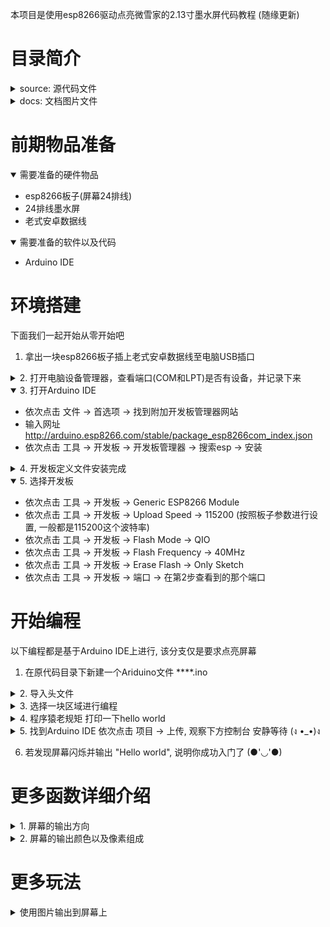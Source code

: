 本项目是使用esp8266驱动点亮微雪家的2.13寸墨水屏代码教程 (随缘更新)

# 目录简介

<details>
<summary>source: 源代码文件</summary>

- font(8,12,16,20,24): 字体格式文件;数字代表字体大小
- epdpaint: 画布文件;矩形、线段、圆等绘图函数
- epdif: 引脚定义
- imagedata: 存放图片矩阵
- epd2in13_V2: 控制命令
  
</details>

<details>
<summary>docs: 文档图片文件</summary>
  
</details>

# 前期物品准备

<details open>
<summary>需要准备的硬件物品</summary>

- esp8266板子(屏幕24排线)
- 24排线墨水屏
- 老式安卓数据线

</details>

<details open>
<summary>需要准备的软件以及代码</summary>

- Arduino IDE

</details>


# 环境搭建

下面我们一起开始从零开始吧

1. 拿出一块esp8266板子插上老式安卓数据线至电脑USB插口

<details>
<summary>2. 打开电脑设备管理器，查看端口(COM和LPT)是否有设备，并记录下来</summary>

  - 寻找 端口(COM和LPT) 看是否被识别出端口如:-> USB-SERIAL CH340(COM4)
  - 若电脑无法识别该端口，上搜索平台下载CH340驱动，安装以后基本上就能检测出端口了
  - 出现设备如上述USB-SERIAL CH340(COM4)即可进行下一步
  - 如果实在不行检查一下板子是不是烧了 (●'◡'●)
  
</details>

<details open>
<summary>3. 打开Arduino IDE</summary>

  - 依次点击 文件 -> 首选项 -> 找到附加开发板管理器网站
  - 输入网址 http://arduino.esp8266.com/stable/package_esp8266com_index.json
  - 依次点击 工具 -> 开发板 -> 开发板管理器 -> 搜索esp -> 安装
  
</details>

<details>
<summary>4. 开发板定义文件安装完成</summary>

  - 在安装中有可能因为科学原因，下载失败等信息报错了使用科学方式重试
  - 重试还是不行以后，找到Arduino IDE下方的调试台，将调试文件翻上去顶上，找到文件地址手动下载
  - 从Arduino IDE依次点击 文件 -> 首选项 从下方找到文件路径如 C:\Users\Yakuho\AppData\Local\Arduino15
  - 将下载的压缩包放至 C:\Users\Yakuho\AppData\Local\Arduino15\staging\packages 目录下
  - 重启Arduino IDE
  - 因为要下载多个安装包，后面出现下载失败，仍然手动下载，放在目录中直到全部下载完毕
  - 进行安装并无报错说明成功
  
</details>

<details open>
<summary>5. 选择开发板</summary>

  - 依次点击 工具 -> 开发板 -> Generic ESP8266 Module
  - 依次点击 工具 -> 开发板 -> Upload Speed -> 115200  (按照板子参数进行设置, 一般都是115200这个波特率)
  - 依次点击 工具 -> 开发板 -> Flash Mode -> QIO
  - 依次点击 工具 -> 开发板 -> Flash Frequency -> 40MHz
  - 依次点击 工具 -> 开发板 -> Erase Flash -> Only Sketch
  - 依次点击 工具 -> 开发板 -> 端口 -> 在第2步查看到的那个端口
  
</details>

# 开始编程
以下编程都是基于Arduino IDE上进行, 该分支仅是要求点亮屏幕

1. 在原代码目录下新建一个Ariduino文件 ****.ino
<details>
<summary>2. 导入头文件</summary>

```c
#include <SPI.h>
#include "epd2in13_V2.h"
#include "epdpaint.h"
Epd epd;
```
  
</details>

<details>
<summary>3. 选择一块区域进行编程</summary>

```c
void setup()
{
  // 此区域在硬件中只执行一次
}

void loop()
{
  // 此区域在硬件中会重复执行
}
```

</details>

  
<details>
<summary>4. 程序猿老规矩 打印一下hello world</summary>

```c
#include <SPI.h>
#include "epd2in13_V2.h"
#include "epdpaint.h"
Epd epd;


void setup()
{
  Serial.begin(115200);   // 开启串行通信接口并设置通信波特率, 与环境搭建5. 开发板选择中的Upload Speed一致
  epd.Clear();            // 屏幕情况
  epd.Init(FULL);         // 屏幕刷新 FULL全屏 PART部分
  int all_pixel = 104 * 212 / 8;   // 定义画布大小
  unsigned char image[all_pixel];  // 定义画布矩阵
  for (int i = 0; i < all_pixel; i++) {
    image[i] = 0Xff;       // 初始化画布矩阵 亮度为255=0xff
  }
  Paint paint(image, 104, 212);   // 初始化画布对象  width should be the multiple of 8
  paint.SetRotate(3);             // 设置画布旋转角度
  paint.DrawStringAt(0, 0, "Hello world", &Font20, 0);  // 输出字符串
  char s, e;
  for (int x = 0; x < paint.GetWidth() / 8; x++) {          // 将矩阵与输出相匹配 否则会出现字体反转
    for (int y = 0; y < paint.GetHeight() / 2; y++) {
        s = image[x + y * paint.GetWidth() / 8];
        e = image[x + (paint.GetHeight() - 1 - y) * paint.GetWidth() / 8];
        image[x + y * paint.GetWidth() / 8] = e;
        image[x + (paint.GetHeight() - 1 - y) * paint.GetWidth() / 8] = s;
    }
  }
  epd.Display(image);
}

void loop()
{
  // 此区域在硬件中会重复执行
}
```

</details>

<details>
<summary>5. 找到Arduino IDE 依次点击 项目 -> 上传, 观察下方控制台 安静等待 (ง •_•)ง</summary>

```
项目使用了 272753 字节，占用了 (28%) 程序存储空间。最大为 958448 字节。
全局变量使用了28272字节，(34%)的动态内存，余留53648字节局部变量。最大为81920字节。
esptool.py v3.0
Serial port COM3
Connecting....
Chip is ESP8266EX
Features: WiFi
Crystal is 26MHz
MAC: 3c:71:bf:39:0a:28
Uploading stub...
Running stub...
Stub running...
Configuring flash size...
Auto-detected Flash size: 4MB
Flash params set to 0x0040
Compressed 276912 bytes to 201576...
Writing at 0x00000000... (7 %)
Writing at 0x00004000... (15 %)
Writing at 0x00008000... (23 %)
Writing at 0x0000c000... (30 %)
Writing at 0x00010000... (38 %)
Writing at 0x00014000... (46 %)
Writing at 0x00018000... (53 %)
Writing at 0x0001c000... (61 %)
Writing at 0x00020000... (69 %)
Writing at 0x00024000... (76 %)
Writing at 0x00028000... (84 %)
Writing at 0x0002c000... (92 %)
Writing at 0x00030000... (100 %)
Wrote 276912 bytes (201576 compressed) at 0x00000000 in 17.8 seconds (effective 124.5 kbit/s)...
Hash of data verified.

Leaving...
Hard resetting via RTS pin...
```
  
</details>

6. 若发现屏幕闪烁并输出 "Hello world", 说明你成功入门了 (●'◡'●)
  
# 更多函数详细介绍
<details>
<summary>1. 屏幕的输出方向</summary>

  不知道你是否注意到在 "Hello world" 代码中, 设置了一个屏幕方向代码如: 
  ```c
  paint.SetRotate(3);
  ```
  这是可以让屏幕旋转90°的函数, 并让坐标原点函数也会相应跟着旋转, 下面是图像方向与坐标原点之间的关系
  
  <details>
  <summary>paint.SetRotate(0)</summary>
  
  ![pic0](./docs/100.png)
    
  </details>
  
  <details>
  <summary>paint.SetRotate(1)</summary>
  
  ![pic0](./docs/101.png)
    
  </details>
  
  <details>
  <summary>paint.SetRotate(2)</summary>
  
  ![pic0](./docs/102.png)
    
  </details>
  
  <details>
  <summary>paint.SetRotate(3)</summary>
  
  ![pic0](./docs/103.png)
    
  </details>

</details>

<details>
<summary>2. 屏幕的输出颜色以及像素组成</summary>
  
  本项目使用的2.13寸墨水屏中, 该墨水屏的像素矩阵大小为(212, 104), 控制屏幕输出, 有两种不同的输出代码: 
  
  <details>
  <summary>基于epd函数的输出</summary>
  
  ```c
  void setup()
  {
    Serial.begin(115200);
    epd.Clear();
    epd.Init(FULL);
    int all_pixel = 104 * 212 / 8;      // 定义画布大小
    unsigned char image[all_pixel];     // 定义画布矩阵
    for (int i = 0; i < all_pixel; i++) {
      image[i] = 0x00;       // 将画布置为全黑
    }
    /*
      这里可能会有疑惑为什么画布大小明明是 212 * 104 为什么还要除8
      注意看下面的数组赋值, 每个数组赋值是0x00, 表示一个数组元素是一个字节
      即包含8比特的值, 正如所说的屏幕像素是由比特位决定的, 所以只需要 212 * 104 / 8
    */
    Paint paint(image, 104, 212);
    epd.Display(paint.GetImage());
  }
  ```
                            
  </details>
    
    
  <details>
  <summary>基于paint函数的输出</summary>
                              
  ```c
  void setup()
  {
    Serial.begin(115200);
    epd.Clear();
    epd.Init(FULL);
    int all_pixel = 104 * 212 / 8;      // 定义画布大小
    unsigned char image[all_pixel];     // 定义画布矩阵
    for (int i = 0; i < all_pixel; i++) {
      image[i] = 0x00;       // 将画布置为全黑
    }
    /*
      在这里仍然需要使用比特形式初始化画布
      但是初始化以后, 就可以使用paint去进行坐标点的绘图
      这时的坐标点就是 212 * 104
    */
    Paint paint(image, 104, 212);
    for (int x = 0; x < 212; x++){
      for (int y = 0; y < 104; y++){
        paint.DrawPixel(x, y, 1);  // 逐个坐标进行显示
      }
    }
    epd.Display(paint.GetImage());
  }
  ```
                              
  </details>
  
  微雪的24排线的墨水屏是有黑白红三种颜色的输出, 不用模式下的显示, 代码上也会有稍微的不同, 其中红色显示的比较特殊, 下面有两种模式的Demo代码:
  
  <details>
  <summary>黑白输出模式</summary>
  
  ```c
  void setup()
  {
    Serial.begin(115200);
    epd.Clear();
    epd.Init(FULL);
    int all_pixel = 104 * 212 / 8;      // 定义画布大小
    unsigned char image[all_pixel];     // 定义画布矩阵
    for (int i = 0; i < all_pixel; i++) {
      image[i] = 0x00;       // 将画布置为全黑
    }
    Paint paint(image, 104, 212);
    paint.SetRotate(3);
    paint.DrawFilledCircle(50, 50, 10, 1);  // 画一个白色实心圆
    epd.Display(paint.GetImage());
  }
  ```
  
  </details>
    
  <details>
  <summary>红色输出模式</summary>
  
  红色模式输出比较特殊, 必须先黑白输出模式, 然后将原来白色转红色, 原来黑色转白色
  ```c
  void setup()
  {
    Serial.begin(115200);
    epd.Clear();
    epd.Init(FULL);
    int all_pixel = 104 * 212 / 8;      // 定义画布大小
    unsigned char image[all_pixel];     // 定义画布矩阵
    for (int i = 0; i < all_pixel; i++) {
      image[i] = 0x00;       // 将画布置为全黑
    }
    Paint paint(image, 104, 212);
    paint.SetRotate(3);
    paint.DrawFilledCircle(30, 50, 10, 0);  // 画一个黑色实心圆
    paint.DrawFilledCircle(50, 50, 10, 1);  // 画一个白色实心圆
    epd.Display(paint.GetImage());      // 先黑白模式输出
    epd.Display_red(paint.GetImage());  // 再红色模式输出
    epd.show();                         // 必须show一次
    /*
      最后的效果是底色是白色, 实心圆变成了红色
      关于更多红色的还得深入探究才知道...
    */
  }
  ```
  
  </details>
  
</details>
    
# 更多玩法

<details>
<summary>使用图片输出到屏幕上</summary>
  
  1. 使用tools里面的Python代码将图像转模
  ```python
  # path: 图片相对路径
  # rotage: 按照上面所介绍的, 图像想要在哪个角度
  if __name__ == "__main__":
    convert(path='demo.png', rotage=3)
  ```
  
  2. 将生成代码复制到imagedata.cpp
  ```
  #include "imagedata.h"
  #include <avr/pgmspace.h>


  unsigned char IMAGE_DATA[] PROGMEM = {
  0xff, 0xff, 0xff, 0xff, 0xff, 0xff, 0xff, 0xff, 0xff, 0xff, 0xff, 0xff, 0xff, 0xff, 0xff, 0xff,
  ......
  0xff, 0xff, 0xff, 0xff, };
  ```
  
  3. 在Arduino IDE上传代码 输出图像
  ```c
  void setup()  // 此区域代码硬件只执行一次
  {
    Serial.begin(115200);
    epd.Clear();
    epd.Init(FULL);
    epd.Display(IMAGE_DATA);
    epd.Sleep();
  }
  ```
  
</details>

